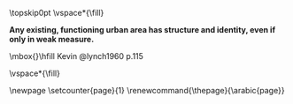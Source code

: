 \topskip0pt
\vspace*{\fill}

**Any existing, functioning urban area has structure and identity, even if only in weak measure.**

\mbox{}\hfill Kevin @lynch1960 p.115

\vspace*{\fill}

\newpage
\setcounter{page}{1}
\renewcommand{\thepage}{\arabic{page}}


